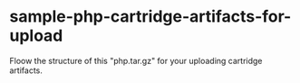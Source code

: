 sample-php-cartridge-artifacts-for-upload
=========================================

Floow the structure of this "php.tar.gz" for your uploading cartridge artifacts.
